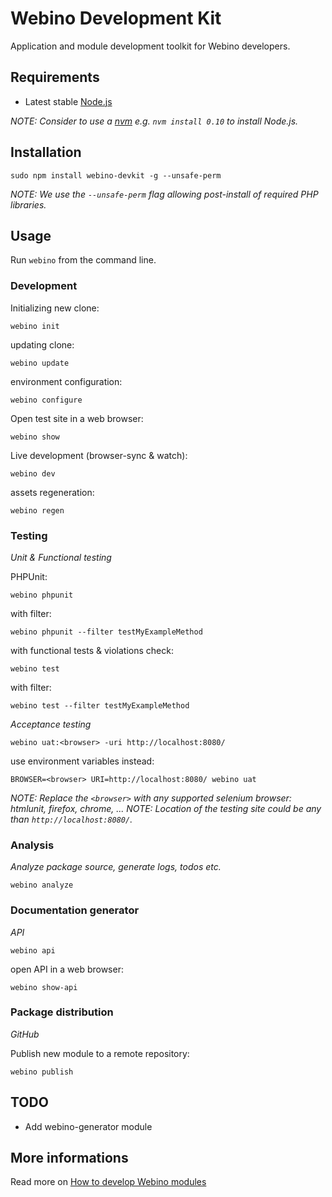 # Webino Development Kit

Application and module development toolkit for Webino developers.

## Requirements

- Latest stable [Node.js](http://nodejs.org/)

*NOTE: Consider to use a [nvm](https://github.com/creationix/nvm) e.g. `nvm install 0.10` to install Node.js.*

## Installation

`sudo npm install webino-devkit -g --unsafe-perm`

*NOTE: We use the `--unsafe-perm` flag allowing post-install of required PHP libraries.*

## Usage

Run `webino` from the command line.

### Development

Initializing new clone:

`webino init`

updating clone:

`webino update`

environment configuration:

`webino configure`

Open test site in a web browser:

`webino show`

Live development (browser-sync & watch):

`webino dev`

assets regeneration:

`webino regen`

### Testing

*Unit & Functional testing*

PHPUnit:

`webino phpunit`

with filter:

`webino phpunit --filter testMyExampleMethod`

with functional tests & violations check:

`webino test`

with filter:

`webino test --filter testMyExampleMethod`

*Acceptance testing*

`webino uat:<browser> -uri http://localhost:8080/`

use environment variables instead:

`BROWSER=<browser> URI=http://localhost:8080/ webino uat`

*NOTE: Replace the `<browser>` with any supported selenium browser: htmlunit, firefox, chrome, ...*
*NOTE: Location of the testing site could be any than `http://localhost:8080/`.*

### Analysis

*Analyze package source, generate logs, todos etc.*

`webino analyze`

### Documentation generator

*API*

`webino api`

open API in a web browser:

`webino show-api`

### Package distribution

*GitHub*

Publish new module to a remote repository:

`webino publish`

## TODO

- Add webino-generator module

## More informations

Read more on [How to develop Webino modules](https://github.com/webino/Webino/wiki/How-to-develop-Webino-modules)
